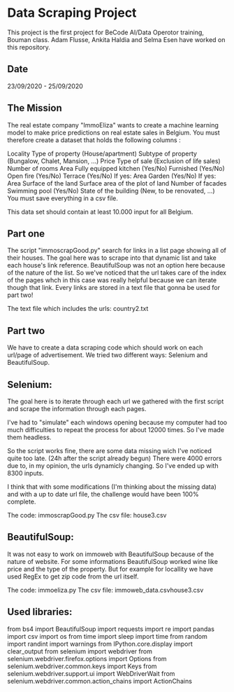 # Data Scraping Project
This project is the first project for BeCode AI/Data Operotor training, Bouman class. Adam Flusse, Ankita Haldia and Selma Esen have worked on this repository.

## Date
23/09/2020 - 25/09/2020

## The Mission
The real estate company "ImmoEliza" wants to create a machine learning model to make price predictions on real estate sales in Belgium. You must therefore create a dataset that holds the following columns :

Locality Type of property (House/apartment) Subtype of property (Bungalow, Chalet, Mansion, ...) Price Type of sale (Exclusion of life sales) Number of rooms Area Fully equipped kitchen (Yes/No) Furnished (Yes/No) Open fire (Yes/No) Terrace (Yes/No) If yes: Area Garden (Yes/No) If yes: Area Surface of the land Surface area of the plot of land Number of facades Swimming pool (Yes/No) State of the building (New, to be renovated, ...) You must save everything in a csv file.

This data set should contain at least 10.000 input for all Belgium.

## Part one
The script "immoscrapGood.py" search for links in a list page showing all of their houses. The goal here was to scrape into that dynamic list and take each house's link reference. BeautifulSoup was not an option here because of the nature of the list. So we've noticed that the url takes care of the index of the pages whch in this case was really helpful because we can iterate though that link. Every links are stored in a text file that gonna be used for part two!

The text file which includes the urls: country2.txt

## Part two
We have to create a data scraping code which should work on each url/page of advertisement. We tried two different ways: Selenium and BeautifulSoup.

## Selenium:
The goal here is to iterate through each url we gathered with the first script and scrape the information through each pages.

I've had to "simulate" each windows opening because my computer had too much difficulties to repeat the process for about 12000 times. So I've made them headless.

So the script works fine, there are some data missing wich I've noticed quite too late. (24h after the script already begun) There were 4000 errors due to, in my opinion, the urls dynamicly changing. So I've ended up with 8300 inputs.

I think that with some modifications (I'm thinking about the missing data) and with a up to date url file, the challenge would have been 100% complete.

The code: immoscrapGood.py The csv file: house3.csv

## BeautifulSoup:
It was not easy to work on immoweb with BeautifulSoup because of the nature of website. For some informations BeautifulSoup worked wine like price and the type of the property. But for example for locallity we have used RegEx to get zip code from the url itself.

The code: immoeliza.py The csv file: immoweb_data.csvhouse3.csv

## Used libraries:
from bs4 import BeautifulSoup 
import requests 
import re 
import pandas 
import csv 
import os 
from time import sleep 
import time 
from random import randint 
import warnings 
from IPython.core.display import clear_output 
from selenium import webdriver from selenium.webdriver.firefox.options import Options 
from selenium.webdriver.common.keys import Keys 
from selenium.webdriver.support.ui import WebDriverWait 
from selenium.webdriver.common.action_chains import ActionChains



